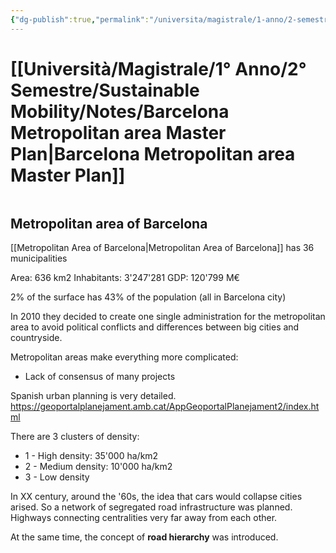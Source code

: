 ```yaml
---
{"dg-publish":true,"permalink":"/universita/magistrale/1-anno/2-semestre/sustainable-mobility/notes/barcelona-metropolitan-area-master-plan/","tags":["UNI"]}
---
```


# [[Università/Magistrale/1° Anno/2° Semestre/Sustainable Mobility/Notes/Barcelona Metropolitan area Master Plan\|Barcelona Metropolitan area Master Plan]]

```table-of-contents
```


## Metropolitan area of Barcelona

[[Metropolitan Area of Barcelona\|Metropolitan Area of Barcelona]] has 36 municipalities

Area: 636 km2
Inhabitants: 3'247'281
GDP: 120'799 M€

2% of the surface has 43% of the population (all in Barcelona city)

In 2010 they decided to create one single administration for the metropolitan area to avoid political conflicts and differences between big cities and countryside.

Metropolitan areas make everything more complicated:
- Lack of consensus of many projects


Spanish urban planning is very detailed.
https://geoportalplanejament.amb.cat/AppGeoportalPlanejament2/index.html

There are 3 clusters of density:
- 1 - High density: 35'000 ha/km2
- 2 - Medium density: 10'000 ha/km2
- 3 - Low density

In XX century, around the '60s, the idea that cars would collapse cities arised. So a network of segregated road infrastructure was planned. Highways connecting centralities very far away from each other.

At the same time, the concept of **road hierarchy** was introduced.
